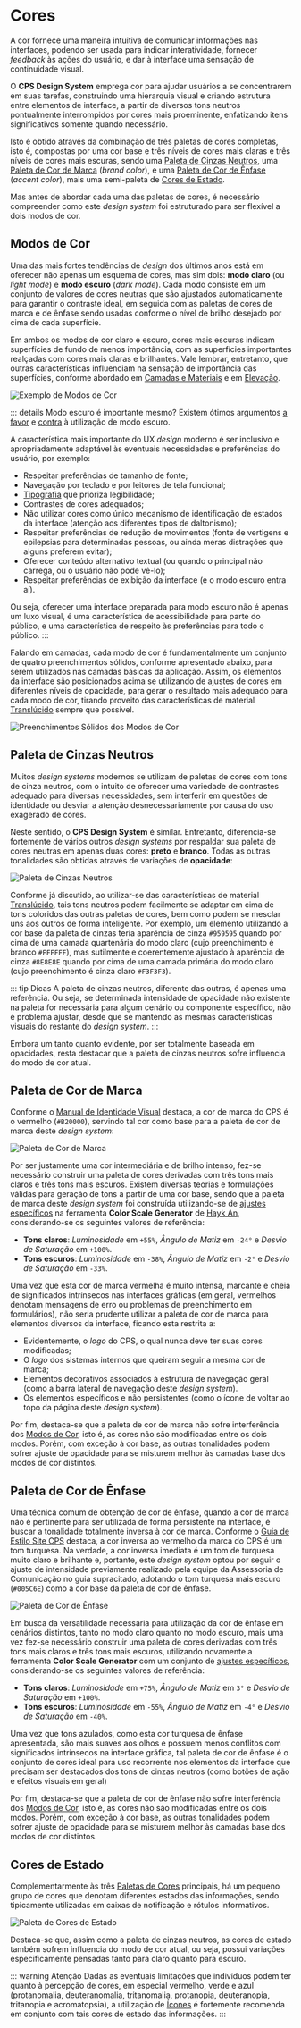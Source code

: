 # Cores

A cor fornece uma maneira intuitiva de comunicar informações nas interfaces, podendo ser usada para indicar interatividade, fornecer _feedback_ às ações do usuário, e dar à interface uma sensação de continuidade visual.

O **CPS Design System** emprega cor para ajudar usuários a se concentrarem em suas tarefas, construindo uma hierarquia visual e criando estrutura entre elementos de interface, a partir de diversos tons neutros pontualmente interrompidos por cores mais proeminente, enfatizando itens significativos somente quando necessário.

Isto é obtido através da combinação de três paletas de cores completas, isto é, compostas por uma cor base e três níveis de cores mais claras e três níveis de cores mais escuras, sendo uma [Paleta de Cinzas Neutros](#paleta-de-cinzas-neutros), uma [Paleta de Cor de Marca](#paleta-de-cor-de-marca) (_brand color_), e uma [Paleta de Cor de Ênfase](#paleta-de-cor-de-ênfase) (_accent color_), mais uma semi-paleta de [Cores de Estado](#cores-de-estado).

Mas antes de abordar cada uma das paletas de cores, é necessário compreender como este _design system_ foi estruturado para ser flexível a dois modos de cor.

## Modos de Cor

Uma das mais fortes tendências de _design_ dos últimos anos está em oferecer não apenas um esquema de cores, mas sim dois: **modo claro** (ou _light mode_) e **modo escuro** (_dark mode_). Cada modo consiste em um conjunto de valores de cores neutras que são ajustados automaticamente para garantir o contraste ideal, em seguida com as paletas de cores de marca e de ênfase sendo usadas conforme o nível de brilho desejado por cima de cada superfície.

Em ambos os modos de cor claro e escuro, cores mais escuras indicam superfícies de fundo de menos importância, com as superfícies importantes realçadas com cores mais claras e brilhantes. Vale lembrar, entretanto, que outras características influenciam na sensação de importância das superfícies, conforme abordado em [Camadas e Materiais](./camadas-e-materiais.md) e em [Elevação](./elevacao.md).

![Exemplo de Modos de Cor](../assets/images/colors-sample-modes.png)

::: details Modo escuro é importante mesmo?
Existem ótimos argumentos [a favor](https://www.snoweb.io/en/website/dark-mode/) e [contra](https://www.androidauthority.com/dark-mode-1046425/) à utilização de modo escuro.

A característica mais importante do UX _design_ moderno é ser inclusivo e apropriadamente adaptável às eventuais necessidades e preferências do usuário, por exemplo:

- Respeitar preferências de tamanho de fonte;
- Navegação por teclado e por leitores de tela funcional;
- [Tipografia](./tipografia.md) que prioriza legibilidade;
- Contrastes de cores adequados;
- Não utilizar cores como único mecanismo de identificação de estados da interface (atenção aos diferentes tipos de daltonismo);
- Respeitar preferências de redução de movimentos (fonte de vertigens e epilepsias para determinadas pessoas, ou ainda meras distrações que alguns preferem evitar);
- Oferecer conteúdo alternativo textual (ou quando o principal não carrega, ou o usuário não pode vê-lo);
- Respeitar preferências de exibição da interface (e o modo escuro entra aí).

Ou seja, oferecer uma interface preparada para modo escuro não é apenas um luxo visual, é uma característica de acessibilidade para parte do público, e uma característica de respeito às preferências para todo o público.
:::

Falando em camadas, cada modo de cor é fundamentalmente um conjunto de quatro preenchimentos sólidos, conforme apresentado abaixo, para serem utilizados nas camadas básicas da aplicação. Assim, os elementos da interface são posicionados acima se utilizando de ajustes de cores em diferentes níveis de opacidade, para gerar o resultado mais adequado para cada modo de cor, tirando proveito das características de material [Translúcido](./camadas-e-materiais.md#translúcido) sempre que possível.

![Preenchimentos Sólidos dos Modos de Cor](../assets/images/colors-modes-fills.png)

## Paleta de Cinzas Neutros

Muitos _design systems_ modernos se utilizam de paletas de cores com tons de cinza neutros, com o intuito de oferecer uma variedade de contrastes adequado para diversas necessidades, sem interferir em questões de identidade ou desviar a atenção desnecessariamente por causa do uso exagerado de cores.

Neste sentido, o **CPS Design System** é similar. Entretanto, diferencia-se fortemente de vários outros _design systems_ por respaldar sua paleta de cores neutras em apenas duas cores: **preto** e **branco**. Todas as outras tonalidades são obtidas através de variações de **opacidade**:

![Paleta de Cinzas Neutros](../assets/images/colors-palette-gray.png)

Conforme já discutido, ao utilizar-se das características de material [Translúcido](./camadas-e-materiais.md#translúcido), tais tons neutros podem facilmente se adaptar em cima de tons coloridos das outras paletas de cores, bem como podem se mesclar uns aos outros de forma inteligente. Por exemplo, um elemento utilizando a cor base da paleta de cinzas teria aparência de cinza `#959595` quando por cima de uma camada quartenária do modo claro (cujo preenchimento é branco `#FFFFFF`), mas sutilmente e coerentemente ajustado à aparência de cinza `#8E8E8E` quando por cima de uma camada primária do modo claro (cujo preenchimento é cinza claro `#F3F3F3`).

::: tip Dicas
A paleta de cinzas neutros, diferente das outras, é apenas uma referência. Ou seja, se determinada intensidade de opacidade não existente na paleta for necessária para algum cenário ou componente específico, não é problema ajustar, desde que se mantendo as mesmas características visuais do restante do _design system_.
:::

Embora um tanto quanto evidente, por ser totalmente baseada em opacidades, resta destacar que a paleta de cinzas neutros sofre influencia do modo de cor atual.

## Paleta de Cor de Marca

Conforme o [Manual de Identidade Visual](https://www.cps.sp.gov.br/asscom/manuais-assessoria-de-comunicacao/) destaca, a cor de marca do CPS é o vermelho (`#B20000`), servindo tal cor como base para a paleta de cor de marca deste _design system_:

![Paleta de Cor de Marca](../assets/images/colors-palette-brand.png)

Por ser justamente uma cor intermediária e de brilho intenso, fez-se necessário construir uma paleta de cores derivadas com três tons mais claros e três tons mais escuros. Existem diversas teorias e formulações válidas para geração de tons a partir de uma cor base, sendo que a paleta de marca deste _design system_ foi construída utilizando-se de [ajustes específicos](https://hihayk.github.io/scale/#3/3/38/55/-2/-24/100/-33/b20000/178/0/0/white) na ferramenta **Color Scale Generator** de [Hayk An](https://hayk.design/), considerando-se os seguintes valores de referência:

- **Tons claros**: _Luminosidade_ em `+55%`, _Ângulo de Matiz_ em `-24°` e _Desvio de Saturação_ em `+100%`.
- **Tons escuros**: _Luminosidade_ em `-38%`, _Ângulo de Matiz_ em `-2°` e _Desvio de Saturação_ em `-33%`.

Uma vez que esta cor de marca vermelha é muito intensa, marcante e cheia de significados intrínsecos nas interfaces gráficas (em geral, vermelhos denotam mensagens de erro ou problemas de preenchimento em formulários), não seria prudente utilizar a paleta de cor de marca para elementos diversos da interface, ficando esta restrita a:

- Evidentemente, o _logo_ do CPS, o qual nunca deve ter suas cores modificadas;
- O _logo_ dos sistemas internos que queiram seguir a mesma cor de marca;
- Elementos decorativos associados à estrutura de navegação geral (como a barra lateral de navegação deste _design system_).
- Os elementos específicos e não persistentes (como o ícone de voltar ao topo da página deste _design system_).

Por fim, destaca-se que a paleta de cor de marca não sofre interferência dos [Modos de Cor](#modos-de-cor), isto é, as cores não são modificadas entre os dois modos. Porém, com exceção à cor base, as outras tonalidades podem sofrer ajuste de opacidade para se misturem melhor às camadas base dos modos de cor distintos.

## Paleta de Cor de Ênfase

Uma técnica comum de obtenção de cor de ênfase, quando a cor de marca não é pertinente para ser utilizada de forma persistente na interface, é buscar a tonalidade totalmente inversa à cor de marca. Conforme o [Guia de Estilo Site CPS](https://cps.sp.gov.br/guia-estilo/) destaca, a cor inversa ao vermelho da marca do CPS é um tom turquesa. Na verdade, a cor inversa imediata é um tom de turquesa muito claro e brilhante e, portante, este _design system_ optou por seguir o ajuste de intensidade previamente realizado pela equipe da Assessoria de Comunicação no guia supracitado, adotando o tom turquesa mais escuro (`#005C6E`) como a cor base da paleta de cor de ênfase.

![Paleta de Cor de Ênfase](../assets/images/colors-palette-accent.png)

Em busca da versatilidade necessária para utilização da cor de ênfase em cenários distintos, tanto no modo claro quanto no modo escuro, mais uma vez fez-se necessário construir uma paleta de cores derivadas com três tons mais claros e três tons mais escuros, utilizando novamente a ferramenta **Color Scale Generator** com um conjunto de [ajustes específicos](https://hihayk.github.io/scale/#3/3/55/75/-4/3/100/-40/005C6E/0/92/110/white), considerando-se os seguintes valores de referência:

- **Tons claros**: _Luminosidade_ em `+75%`, _Ângulo de Matiz_ em `3°` e _Desvio de Saturação_ em `+100%`.
- **Tons escuros**: _Luminosidade_ em `-55%`, _Ângulo de Matiz_ em `-4°` e _Desvio de Saturação_ em `-40%`.

Uma vez que tons azulados, como esta cor turquesa de ênfase apresentada, são mais suaves aos olhos e possuem menos conflitos com significados intrínsecos na interface gráfica, tal paleta de cor de ênfase é o conjunto de cores ideal para uso recorrente nos elementos da interface que precisam ser destacados dos tons de cinzas neutros (como botões de ação e efeitos visuais em geral)

Por fim, destaca-se que a paleta de cor de ênfase não sofre interferência dos [Modos de Cor](#modos-de-cor), isto é, as cores não são modificadas entre os dois modos. Porém, com exceção à cor base, as outras tonalidades podem sofrer ajuste de opacidade para se misturem melhor às camadas base dos modos de cor distintos.

## Cores de Estado

Complementarmente às três [Paletas de Cores](#paletas-de-cores) principais, há um pequeno grupo de cores que denotam diferentes estados das informações, sendo tipicamente utilizadas em caixas de notificação e rótulos informativos.

![Paleta de Cores de Estado](../assets/images/colors-states.png)

Destaca-se que, assim como a paleta de cinzas neutros, as cores de estado também sofrem influencia do modo de cor atual, ou seja, possui variações especificamente pensadas tanto para claro quanto para escuro.

::: warning Atenção
Dadas as eventuais limitações que indivíduos podem ter quanto à percepção de cores, em especial vermelho, verde e azul (protanomalia, deuteranomalia, tritanomalia, protanopia, deuteranopia, tritanopia e acromatopsia), a utilização de [Ícones](./icones.md) é fortemente recomenda em conjunto com tais cores de estado das informações.
:::
